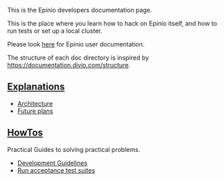 This is the Epinio developers documentation page.

This is the place where you learn how to hack on Epinio itself, and how to run tests or set up a local cluster.

Please look [here](https://docs.epinio.io) for Epinio user
documentation.

The structure of each doc directory is inspired by
https://documentation.divio.com/structure.


## [Explanations](explanations/)

- [Architecture](explanations/architecture.md)
- [Future plans](explanations/futureplans.md)

## [HowTos](howtos/)

Practical Guides to solving practical problems.

- [Development Guidelines](howtos/development.md)
- [Run acceptance test suites](howtos/acceptance_tests.md)
